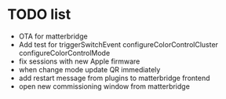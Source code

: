 # TODO list

- OTA for matterbridge
- Add test for triggerSwitchEvent configureColorControlCluster  configureColorControlMode
- fix sessions with new Apple firmware
- when change mode update QR immediately
- add restart message from plugins to matterbridge frontend
- open new commissioning window from matterbridge

